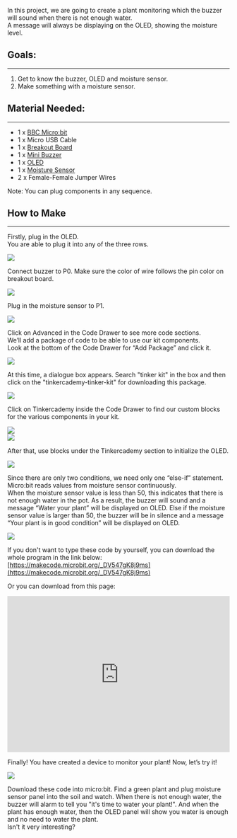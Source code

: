 
In this project, we are going to create a plant monitoring which the buzzer will sound when there is not enough water.  
A message will always be displaying on the OLED, showing the moisture level.  


## Goals:       
---
1. Get to know the buzzer, OLED and moisture sensor.   
2. Make something with a moisture sensor.   


## Material Needed:    
---
- 1 x [BBC Micro:bit](http://www.elecfreaks.com/estore/micro-bit-board.html)  
- 1 x Micro USB Cable  
- 1 x [Breakout Board](http://www.elecfreaks.com/estore/elecfreaks-micro-bit-breakout-board.html)  
- 1 x [Mini Buzzer](https://www.elecfreaks.com/estore/octopus-passive-buzzer-brick-obpb01.html)  
- 1 x [OLED](https://www.elecfreaks.com/estore/iic-oled.html)  
- 1 x [Moisture Sensor](https://www.elecfreaks.com/estore/octopus-soil-moisture-sensor-brick.html)  
- 2 x Female-Female Jumper Wires  

Note: You can plug components in any sequence.  


## How to Make  
---

Firstly, plug in the OLED.  
You are able to plug it into any of the three rows.  

![](https://i.imgur.com/qOBV7Uf.png)  

Connect buzzer to P0. Make sure the color of wire follows the pin color on breakout board.  

![](https://i.imgur.com/ABoiMrD.jpg)  

Plug in the moisture sensor to P1.  

![](https://i.imgur.com/jgTG7i6.jpg)  

Click on Advanced in the Code Drawer to see more code sections.  
We’ll add a package of code to be able to use our kit components.  
Look at the bottom of the Code Drawer for “Add Package” and click it.  

![](https://i.imgur.com/FOHSrAx.png)  

At this time, a dialogue box appears. Search "tinker kit" in the box and then click on the "tinkercademy-tinker-kit" for downloading this package.  

![](https://i.imgur.com/G2nV10d.png)  

Click on Tinkercademy inside the Code Drawer to find our custom blocks for the various components in your kit.  

![](https://i.imgur.com/57H4sCe.png)  
![](https://i.imgur.com/DaZC53n.png)  

After that, use blocks under the Tinkercademy section to initialize the OLED.  

![](https://i.imgur.com/xAM8RDr.png)  

Since there are only two conditions, we need only one “else-if” statement.  
Micro:bit reads values from moisture sensor continuously.   
When the moisture sensor value is less than 50, this indicates that there is not enough water in the pot. As a result, the buzzer will sound and a message “Water your plant” will be displayed on OLED. Else if the moisture sensor value is larger than 50, the buzzer will be in silence and a message “Your plant is in good condition” will be displayed on OLED.  

![](https://i.imgur.com/qy2wheV.png)  

If you don't want to type these code by yourself, you can download the whole program in the link below:  
[https://makecode.microbit.org/_DV547gK8j9ms](https://makecode.microbit.org/_DV547gK8j9ms)  

Or you can download from this page:  

<div style="position:relative;height:0;padding-bottom:70%;overflow:hidden;"><iframe style="position:absolute;top:0;left:0;width:100%;height:100%;" src="https://makecode.microbit.org/#pub:_DV547gK8j9ms" frameborder="0" sandbox="allow-popups allow-forms allow-scripts allow-same-origin"></iframe></div>


Finally! You have created a device to monitor your plant! Now, let’s try it!  

![](https://i.imgur.com/nD0PGDe.png)  

Download these code into micro:bit. Find a green plant and plug moisture sensor panel into the soil and watch. When there is not enough water, the buzzer will alarm to tell you "it's time to water your plant!". And when the plant has enough water, then the OLED panel will show you water is enough and no need to water the plant.  
Isn't it very interesting?  
